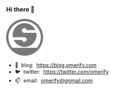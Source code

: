 ### Hi there 👋

<img src="logo-100px.png">

* 📝&nbsp; blog:&nbsp; <https://blog.omerify.com>
* 🐦&nbsp; twitter:&nbsp; <https://twitter.com/omerify>
* 📫&nbsp; email:&nbsp; <omerify@gnmail.com>


<!--
**omerify/omerify** is a ✨ _special_ ✨ repository because its `README.md` (this file) appears on your GitHub profile.

Here are some ideas to get you started:

- 🔭 I’m currently working on ...
- 🌱 I’m currently learning ...
- 👯 I’m looking to collaborate on ...
- 🤔 I’m looking for help with ...
- 💬 Ask me about ...
- 📫 How to reach me: ...
- 😄 Pronouns: ...
- ⚡ Fun fact: ...
-->
